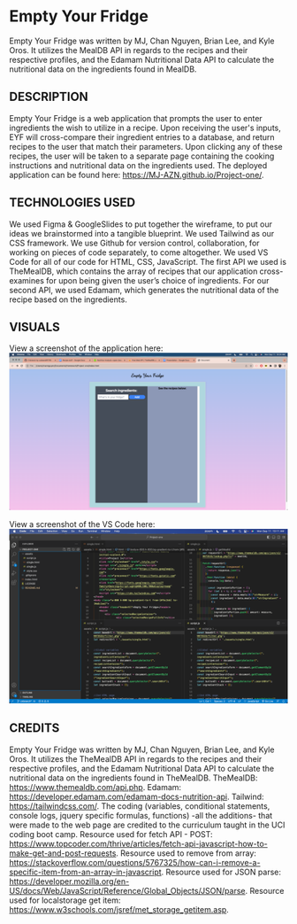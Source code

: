 # Empty Your Fridge

Empty Your Fridge was written by MJ, Chan Nguyen, Brian Lee, and Kyle Oros. It utilizes the MealDB API in regards to the recipes and their respective profiles, and the Edamam Nutritional Data API to calculate the nutritional data on the ingredients found in MealDB.  

## DESCRIPTION
Empty Your Fridge is a web application that prompts the user to enter ingredients the wish to utilize in a recipe. Upon receiving the user's inputs, EYF will cross-compare their ingredient entries to a database, and return recipes to the user that match their parameters. Upon clicking any of these recipes, the user will be taken to a separate page containing the cooking instructions and nutritional data on the ingredients used. The deployed application can be found here: https://MJ-AZN.github.io/Project-one/.

## TECHNOLOGIES USED
We used Figma & GoogleSlides to put together the wireframe, to put our ideas we brainstormed into a tangible blueprint. We used Tailwind as our CSS framework. We use Github for version control, collaboration, for working on pieces of code separately, to come altogether. We used VS Code for all of our code for HTML, CSS, JavaScript.
The first API we used is TheMealDB, which contains the array of recipes that our application cross-examines for upon being given the user’s choice of ingredients. For our second API, we used Edamam, which generates the nutritional data of the recipe based on the ingredients.

## VISUALS
View a screenshot of the application here:
![Screenshot](WebsiteScreenshot.png)


View a screenshot of the VS Code here:
![Screenshot](CodeScreenshot.png)

## CREDITS
Empty Your Fridge was written by MJ, Chan Nguyen, Brian Lee, and Kyle Oros. It utilizes the TheMealDB API in regards to the recipes and their respective profiles, and the Edamam Nutritional Data API to calculate the nutritional data on the ingredients found in TheMealDB.
TheMealDB: https://www.themealdb.com/api.php.
Edamam: https://developer.edamam.com/edamam-docs-nutrition-api.
Tailwind: https://tailwindcss.com/.
The coding (variables, conditional statements, console logs, jquery specific formulas, functions) -all the additions- that were made to the web page are credited to the curriculum taught in the UCI coding boot camp.
Resource used for fetch API - POST: https://www.topcoder.com/thrive/articles/fetch-api-javascript-how-to-make-get-and-post-requests.
Resource used to remove from array: https://stackoverflow.com/questions/5767325/how-can-i-remove-a-specific-item-from-an-array-in-javascript.
Resource used for JSON parse: https://developer.mozilla.org/en-US/docs/Web/JavaScript/Reference/Global_Objects/JSON/parse.
Resource used for localstorage get item: https://www.w3schools.com/jsref/met_storage_getitem.asp.
